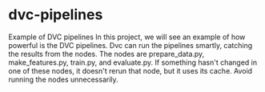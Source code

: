 # dvc-pipelines
Example of DVC pipelines
In this project, we will see an example of how powerful is the DVC pipelines.
Dvc can run the pipelines smartly, catching the results from the nodes. The nodes are prepare_data.py, make_features.py, train.py, and evaluate.py.
If something hasn't changed in one of these nodes, it doesn't rerun that node, but it uses its cache. Avoid running the nodes unnecessarily.
